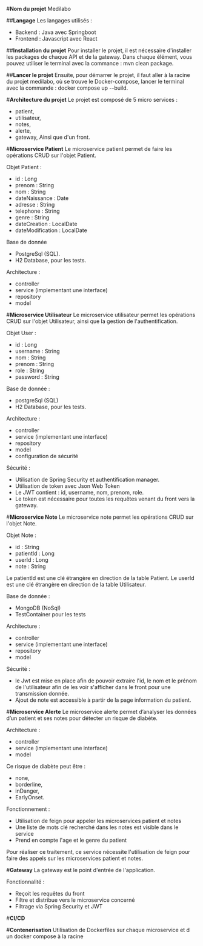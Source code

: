 #**Nom du projet**
Medilabo

##**Langage**
Les langages utilisés :
- Backend : Java avec Springboot 
- Frontend : Javascript avec React

##**Installation du projet**
Pour installer le projet, il est nécessaire d'installer les packages de chaque API et de la gateway. Dans chaque élément, vous pouvez utiliser le terminal avec la commance :  mvn clean package.

##**Lancer le projet**
Ensuite, pour démarrer le projet, il faut aller à la racine du projet medilabo, où se trouve le Docker-compose, lancer le terminal avec la commande : docker compose up --build.

#**Architecture du projet**
Le projet est composé de 5 micro services : 
- patient, 
- utilisateur, 
- notes, 
- alerte, 
- gateway, 
Ainsi que d'un front.

#**Microservice Patient**
Le microservice patient permet de faire les opérations CRUD sur l'objet Patient. 

Objet Patient : 
- id : Long
- prenom : String
- nom : String
- dateNaissance : Date
- adresse : String
- telephone : String
- genre : String
- dateCreation : LocalDate
- dateModification : LocalDate

Base de donnée
- PostgreSql (SQL).
- H2 Database, pour les tests.

Architecture :
- controller
- service (implementant une interface)
- repository
- model

#**Microservice Utilisateur**
Le microservice utilisateur permet les opérations CRUD sur l'objet Utilisateur, ainsi que la gestion de l'authentification.

Objet User : 
- id : Long
- username : String
- nom : String
- prenom : String
- role : String
- password : String

Base de donnée :
- postgreSql (SQL)
- H2 Database, pour les tests.

Architecture :
- controller
- service (implementant une interface)
- repository
- model
- configuration de sécurité

Sécurité : 
- Utilisation de Spring Security et authentification manager. 
- Utilisation de token avec Json Web Token
- Le JWT contient : id, username, nom, prenom, role.
- Le token est nécessaire pour toutes les requêtes venant du front vers la gateway.

#**Microservice Note**
Le microservice note permet les opérations CRUD sur l'objet Note.

Objet Note : 
- id : String
- patientId : Long
- userId : Long
- note : String

Le patientId est une clé étrangère en direction de la table Patient. Le userId est une clé étrangère en direction de la table Utilisateur.

Base de donnée : 
- MongoDB (NoSql)
- TestContainer pour les tests

Architecture :
- controller
- service (implementant une interface)
- repository
- model

Sécurité : 
- le Jwt est mise en place afin de pouvoir extraire l'id, le nom et le prénom de l'utilisateur afin de les voir s'afficher dans le front pour une transmission donnée.
- Ajout de note est accessible à partir de la page information du patient.

#**Microservice Alerte**
Le microservice alerte permet d’analyser les données d’un patient et ses notes pour détecter un risque de diabète.

Architecture : 
- controller
- service (implementant une interface)
- model

Ce risque de diabète peut être : 
- none, 
- borderline, 
- inDanger,
- EarlyOnset.

Fonctionnement : 
- Utilisation de feign pour appeler les microservices patient et notes
- Une liste de mots clé recherché dans les notes est visible dans le service
- Prend en compte l'age et le genre du patient

Pour réaliser ce traitement, ce service nécessite l'utilisation de feign pour faire des appels sur les microservices patient et notes.

#**Gateway**
La gateway est le point d'entrée de l'application. 

Fonctionnalité : 
- Reçoit les requêtes du front
- Filtre et distribue vers le microservice concerné
- Filtrage via Spring Security et JWT

#**CI/CD**


#**Contenerisation** 
Utilisation de Dockerfiles sur chaque microservice et d un docker compose à la racine


